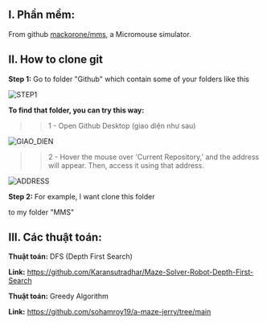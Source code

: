 ## **I. Phần mềm:**

From github [mackorone/mms](https://github.com/mackorone/mms), a Micromouse simulator.

## **II. How to clone git**

**Step 1:** Go to folder "Github" which contain some of your folders like this

![STEP1](https://github.com/user-attachments/assets/ab00bff6-13f2-41a3-9ce2-94ded31146cf)

**To find that folder, you can try this way:**

>> 1 - Open Github Desktop (giao diện như sau)

![GIAO_DIEN](https://github.com/user-attachments/assets/84a58799-c189-4747-9249-780917c93b80)

>> 2 - Hover the mouse over 'Current Repository,' and the address will appear. Then, access it using that address.

![ADDRESS](https://github.com/user-attachments/assets/818a97d9-8c52-472b-9c45-9d8dc7d2a580)

**Step 2:** For example, I want clone this folder 



to my folder "MMS"


## **III. Các thuật toán:**

**Thuật toán:** DFS (Depth First Search)

**Link:** https://github.com/Karansutradhar/Maze-Solver-Robot-Depth-First-Search

**Thuật toán:** Greedy Algorithm

**Link:** https://github.com/sohamroy19/a-maze-jerry/tree/main

